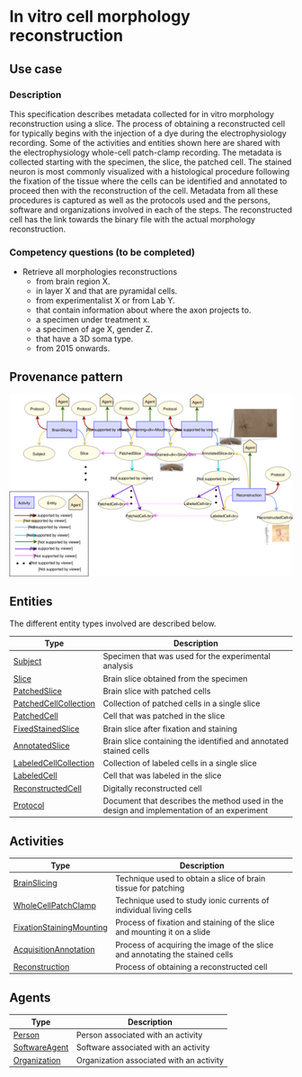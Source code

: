 # In vitro cell morphology reconstruction

## Use case

### Description

This specification describes metadata collected for in vitro morphology reconstruction using a slice. The process of obtaining a 
reconstructed cell for typically begins with the injection of a dye during the electrophysiology recording. Some of the activities
and entities shown here are shared with the electrophysiology whole-cell patch-clamp recording. The metadata is collected
starting with the specimen, the slice, the patched cell. The stained neuron is most commonly visualized with a histological procedure
 following the fixation of the tissue where the cells can be identified and annotated to proceed then with the reconstruction
 of the cell. Metadata from all these procedures is captured as well as the protocols used and the persons, software and 
 organizations involved in each of the steps. The reconstructed cell has the link towards the binary file with the actual 
 morphology reconstruction.
 
 
### Competency questions (to be completed)

* Retrieve all morphologies reconstructions
    - from brain region X.
    - in layer X and that are pyramidal cells.
    - from experimentalist X or from Lab Y.
    - that contain information about where the axon projects to.
    - a specimen under treatment x.
    - a specimen of age X, gender Z.
    - that have a 3D soma type.
    - from 2015 onwards.



## Provenance pattern

![Morphology reconstruction](../assets/provtemplates/morphology-reconstruction-prov-template.svg)




## Entities

The different entity types involved are described below.

| Type  | Description|
| ------------- | ------------- |
| [Subject](../entities/experiment/subject.html)    |     Specimen that was used for the experimental analysis     |
| [Slice](../entities/experiment/slice.html)    |     Brain slice obtained from the specimen      |
| [PatchedSlice](../entities/experiment/patchedslice.html)    |    Brain slice with patched cells      |
| [PatchedCellCollection](../entities/experiment/patchedcellcollection.html)    |    Collection of patched cells in a single slice     |
| [PatchedCell](../entities/experiment/patchedcell.html)    |    Cell that was patched in the slice    |
| [FixedStainedSlice](../entities/morphology/fixedstainedslice.html)    |     Brain slice after fixation and staining     |
| [AnnotatedSlice](../entities/morphology/annotatedslice.html)    |    Brain slice containing the identified and annotated stained cells      |
| [LabeledCellCollection](../entities/morphology/labeledcellcollection.html)    |     Collection of labeled cells in a single slice     |
| [LabeledCell](../entities/morphology/labeledcell.html)    |     Cell that was labeled in the slice     |
| [ReconstructedCell](../entities/morphology/reconstructedcell.html)    |     Digitally reconstructed cell      |
| [Protocol](../entities/experiment/protocol.html)    |     Document that describes the method used in the design and implementation of an experiment     |

## Activities

| Type  | Description|
| ------------- | ------------- |
| [BrainSlicing](../entities/experiment/brainslicing.html)    |     Technique used to obtain a slice of brain tissue for patching       |
| [WholeCellPatchClamp](../entities/experiment/wholecellpatchclamp.html)    |     Technique used to study ionic currents of individual living cells      |
| [FixationStainingMounting](../entities/morphology/fixationstainingmounting.html)    |     Process of fixation and staining of the slice and mounting it on a slide      |
| [AcquisitionAnnotation](../entities/morphology/acquisitionannotation.html)    |     Process of acquiring the image of the slice and annotating the stained cells     |
| [Reconstruction](../entities/morphology/reconstruction.html)   |     Process of obtaining a reconstructed cell      |


## Agents

| Type  | Description|
| ------------- | ------------- |
| [Person](../entities/core/person.html)                                        |    Person associated with an activity      |
| [SoftwareAgent](../entities/core/softwareagent.html)                          |    Software associated with an activity      |
| [Organization](../entities/core/organization.html)                          |    Organization associated with an activity      |

